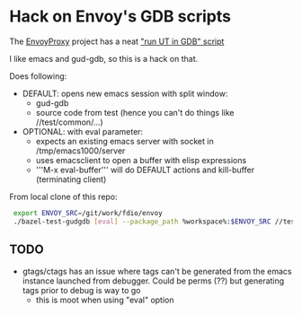 # Hack on Envoy's GDB scripts

The [EnvoyProxy](https://github.com/envoyproxy/envoy) project has a neat ["run UT in GDB" script](https://github.com/envoyproxy/envoy/blob/master/bazel/README.md#running-a-single-bazel-test-under-gdb)

I like emacs and gud-gdb, so this is a hack on that.

Does following:
* DEFAULT: opens new emacs session with split window:
  * gud-gdb
  * source code from test (hence you can't do things like //test/common/...)
* OPTIONAL: with eval parameter:
  * expects an existing emacs server with socket in /tmp/emacs1000/server
  * uses emacsclient to open a buffer with elisp expressions
  * '''M-x eval-buffer''' will do DEFAULT actions and kill-buffer (terminating client)

From local clone of this repo:

```bash
 export ENVOY_SRC=/git/work/fdio/envoy
 ./bazel-test-gudgdb [eval] --package_path %workspace%:$ENVOY_SRC //test/common/http:async_client_impl_test --test_env=ENVOY_IP_TEST_VERSIONS=v4only -c dbg
```




## TODO
* gtags/ctags has an issue where tags can't be generated from the emacs instance launched from debugger. Could be perms (??) but generating tags prior to debug is way to go
  * this is moot when using "eval" option